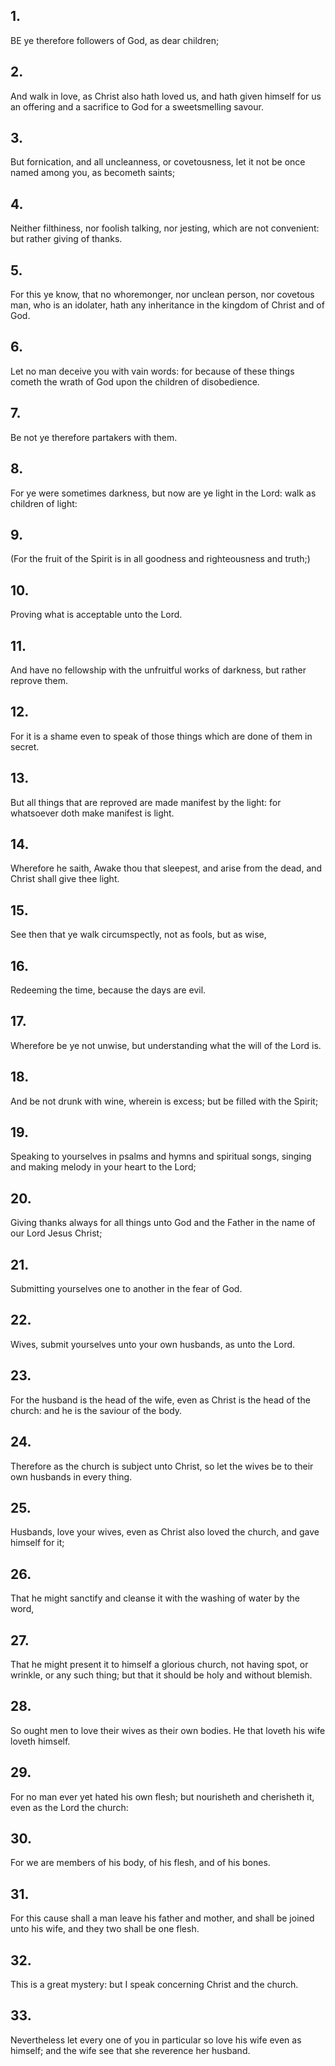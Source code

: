 ## 1.
BE ye therefore followers of God, as dear children;
## 2.
And walk in love, as Christ also hath loved us, and hath given himself for us an offering and a sacrifice to God for a sweetsmelling savour.
## 3.
But fornication, and all uncleanness, or covetousness, let it not be once named among you, as becometh saints;
## 4.
Neither filthiness, nor foolish talking, nor jesting, which are not convenient: but rather giving of thanks.
## 5.
For this ye know, that no whoremonger, nor unclean person, nor covetous man, who is an idolater, hath any inheritance in the kingdom of Christ and of God.
## 6.
Let no man deceive you with vain words: for because of these things cometh the wrath of God upon the children of disobedience.
## 7.
Be not ye therefore partakers with them.
## 8.
For ye were sometimes darkness, but now are ye light in the Lord: walk as children of light:
## 9.
(For the fruit of the Spirit is in all goodness and righteousness and truth;)
## 10.
Proving what is acceptable unto the Lord.
## 11.
And have no fellowship with the unfruitful works of darkness, but rather reprove them.
## 12.
For it is a shame even to speak of those things which are done of them in secret.
## 13.
But all things that are reproved are made manifest by the light: for whatsoever doth make manifest is light.
## 14.
Wherefore he saith, Awake thou that sleepest, and arise from the dead, and Christ shall give thee light.
## 15.
See then that ye walk circumspectly, not as fools, but as wise,
## 16.
Redeeming the time, because the days are evil.
## 17.
Wherefore be ye not unwise, but understanding what the will of the Lord is.
## 18.
And be not drunk with wine, wherein is excess; but be filled with the Spirit;
## 19.
Speaking to yourselves in psalms and hymns and spiritual songs, singing and making melody in your heart to the Lord;
## 20.
Giving thanks always for all things unto God and the Father in the name of our Lord Jesus Christ;
## 21.
Submitting yourselves one to another in the fear of God.
## 22.
Wives, submit yourselves unto your own husbands, as unto the Lord.
## 23.
For the husband is the head of the wife, even as Christ is the head of the church: and he is the saviour of the body.
## 24.
Therefore as the church is subject unto Christ, so let the wives be to their own husbands in every thing.
## 25.
Husbands, love your wives, even as Christ also loved the church, and gave himself for it;
## 26.
That he might sanctify and cleanse it with the washing of water by the word,
## 27.
That he might present it to himself a glorious church, not having spot, or wrinkle, or any such thing; but that it should be holy and without blemish.
## 28.
So ought men to love their wives as their own bodies. He that loveth his wife loveth himself.
## 29.
For no man ever yet hated his own flesh; but nourisheth and cherisheth it, even as the Lord the church:
## 30.
For we are members of his body, of his flesh, and of his bones.
## 31.
For this cause shall a man leave his father and mother, and shall be joined unto his wife, and they two shall be one flesh.
## 32.
This is a great mystery: but I speak concerning Christ and the church.
## 33.
Nevertheless let every one of you in particular so love his wife even as himself; and the wife see that she reverence her husband.
